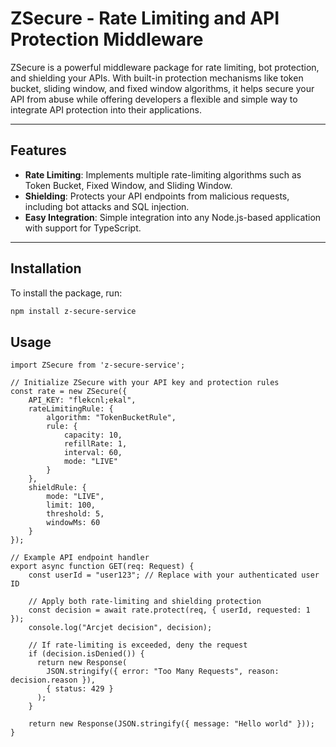 # ZSecure - Rate Limiting and API Protection Middleware

ZSecure is a powerful middleware package for rate limiting, bot protection, and shielding your APIs. With built-in protection mechanisms like token bucket, sliding window, and fixed window algorithms, it helps secure your API from abuse while offering developers a flexible and simple way to integrate API protection into their applications.

---

## Features

- **Rate Limiting**: Implements multiple rate-limiting algorithms such as Token Bucket, Fixed Window, and Sliding Window.
- **Shielding**: Protects your API endpoints from malicious requests, including bot attacks and SQL injection.
- **Easy Integration**: Simple integration into any Node.js-based application with support for TypeScript.

---

## Installation

To install the package, run:

```bash
npm install z-secure-service
```


## Usage

```
import ZSecure from 'z-secure-service';

// Initialize ZSecure with your API key and protection rules
const rate = new ZSecure({
    API_KEY: "flekcnl;ekal",
    rateLimitingRule: {
        algorithm: "TokenBucketRule",
        rule: {
            capacity: 10,
            refillRate: 1,
            interval: 60,
            mode: "LIVE"
        }
    },
    shieldRule: {
        mode: "LIVE",
        limit: 100,
        threshold: 5,
        windowMs: 60
    }
});

// Example API endpoint handler
export async function GET(req: Request) {
    const userId = "user123"; // Replace with your authenticated user ID

    // Apply both rate-limiting and shielding protection
    const decision = await rate.protect(req, { userId, requested: 1 });
    console.log("Arcjet decision", decision);

    // If rate-limiting is exceeded, deny the request
    if (decision.isDenied()) {
      return new Response(
        JSON.stringify({ error: "Too Many Requests", reason: decision.reason }),
        { status: 429 }
      );
    }

    return new Response(JSON.stringify({ message: "Hello world" }));
}

```

